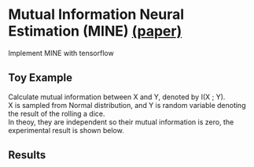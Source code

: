 # Mutual Information Neural Estimation (MINE) [(paper)](https://arxiv.org/abs/1801.04062)
Implement MINE with tensorflow

## Toy Example
Calculate mutual information between X and Y, denoted by I(X ; Y).  
X is sampled from Normal distribution, and Y is random variable denoting the result of the rolling a dice.  
In theoy, they are independent so their mutual information is zero, the experimental result is shown below.


## Results
